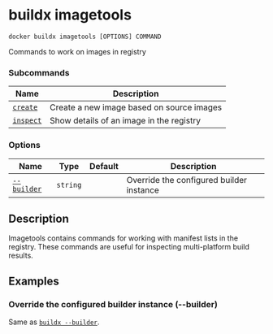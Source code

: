 # buildx imagetools

```
docker buildx imagetools [OPTIONS] COMMAND
```

<!---MARKER_GEN_START-->
Commands to work on images in registry

### Subcommands

| Name | Description |
| --- | --- |
| [`create`](buildx_imagetools_create.md) | Create a new image based on source images |
| [`inspect`](buildx_imagetools_inspect.md) | Show details of an image in the registry |


### Options

| Name | Type | Default | Description |
| --- | --- | --- | --- |
| [`--builder`](#builder) | `string` |  | Override the configured builder instance |


<!---MARKER_GEN_END-->

## Description

Imagetools contains commands for working with manifest lists in the registry.
These commands are useful for inspecting multi-platform build results.

## Examples

### <a name="builder"></a> Override the configured builder instance (--builder)

Same as [`buildx --builder`](buildx.md#builder).
